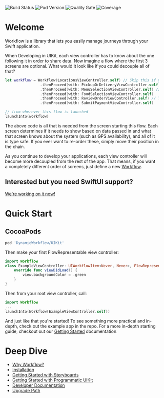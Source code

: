 ![Build Status](https://github.com/wwt/Workflow/actions/workflows/CI.yml/badge.svg?branch=main)
![Pod Version](https://img.shields.io/cocoapods/v/DynamicWorkflow.svg?style=popout)
![Quality Gate](https://img.shields.io/sonar/quality_gate/wwt_Workflow?server=https%3A%2F%2Fsonarcloud.io)
![Coverage](https://img.shields.io/sonar/coverage/wwt_Workflow?server=http%3A%2F%2Fsonarcloud.io)

# Welcome
Workflow is a library that lets you easily manage journeys through your Swift application.

When Developing in UIKit, each view controller has to know about the one following it in order to share data.  Now imagine a flow where the first 3 screens are optional.  What would it look like if you could decouple all of that?

```swift
let workflow = Workflow(LocationsViewController.self) // Skip this if you have GPS
                .thenProceed(with: PickupOrDeliveryViewController.self) // Skip this if you only have 1 choice
                .thenProceed(with: MenuSelectionViewController.self) // Skip this for new stores
                .thenProceed(with: FoodSelectionViewController.self)
                .thenProceed(with: ReviewOrderViewController.self) // This lets you edit anything you've already picked
                .thenProceed(with: SubmitPaymentViewController.self)

// from wherever this flow is launched
launchInto(workflow)
```
The above code is all that is needed from the screen starting this flow. Each screen determines if it needs to show based on data passed in and what that screen knows about the system (such as GPS availability), and all of it is type safe. If you ever want to re-order these, simply move their position in the chain.

As you continue to develop your applications, each view controller will become more decoupled from the rest of the app.  That means, if you want a completely different order of screens, just define a new [Workflow](https://gitcdn.link/cdn/wwt/Workflow/faf9273f154954848bf6b6d5c592a7f0740ef53a/docs/Classes/Workflow.html).

## Interested but you need SwiftUI support?
[We're working on it now!](https://github.com/wwt/Workflow/milestone/2)

# Quick Start
## CocoaPods
```ruby
pod 'DynamicWorkflow/UIKit'
```
Then make your first FlowRepresentable view controller:
```swift
import Workflow
class ExampleViewController: UIWorkflowItem<Never, Never>, FlowRepresentable {
    override func viewDidLoad() {
        view.backgroundColor = .green
    }
}
```
Then from your root view controller, call: 
```swift
import Workflow
...
launchInto(Workflow(ExampleViewController.self))
```

And just like that you're started!  To see something more practical and in-depth, check out the example app in the repo.  For a more in-depth starting guide, checkout out our [Getting Started](https://github.com/wwt/Workflow/wiki/getting-started) documentation.

# Deep Dive
- [Why Workflow?](https://github.com/wwt/Workflow/wiki/Why-This-Library%3F)
- [Installation](https://github.com/wwt/Workflow/wiki/Installation)
- [Getting Started with Storyboards](https://github.com/wwt/Workflow/wiki/getting-started)
- [Getting Started with Programmatic UIKit](https://github.com/wwt/Workflow/wiki/Getting-Started-with-Programmatic-UIKit)
- [Developer Documentation](https://gitcdn.link/repo/wwt/Workflow/main/docs/index.html)
- [Upgrade Path](https://github.com/wwt/Workflow/blob/main/UPGRADE_PATH.md)
